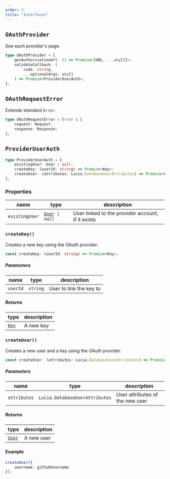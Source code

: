 ```yaml
---
order: 3
title: "Interfaces"
---
```


## `OAuthProvider`

See each provider's page.

```ts
type OAuthProvider = {
	getAuthorizationUrl: () => Promise<[URL, ...any[]]>;
	validateCallback: (
		code: string,
		...optionalArgs: any[]
	) => Promise<ProviderUserAuth>;
};
```

## `OAuthRequestError`

Extends standard `Error`.

```ts
type OAuthRequestError = Error & {
	request: Request;
	response: Response;
};
```

## `ProviderUserAuth`

```ts
type ProviderUserAuth = {
	existingUser: User | null;
	createKey: (userId: string) => Promise<Key>;
	createUser: (attributes: Lucia.DatabaseUserAttributes) => Promise<User>;
};
```

### Properties

| name           | type                                                 | description                                       |
| -------------- | ---------------------------------------------------- | ------------------------------------------------- |
| `existingUser` | [`User`](/reference/lucia/interfaces#user)` \| null` | User linked to the provider account, if it exists |

### `createKey()`

Creates a new key using the OAuth provider.

```ts
const createKey: (userId: string) => Promise<Key>;
```

##### Parameters

| name     | type     | description             |
| -------- | -------- | ----------------------- |
| `userId` | `string` | User to link the key to |

##### Returns

| type                                     | description |
| ---------------------------------------- | ----------- |
| [`Key`](/reference/lucia/interfaces#key) | A new key   |

### `createUser()`

Creates a new user and a key using the OAuth provider.

```ts
const createUser: (attributes: Lucia.DatabaseUserAttributes) => Promise<User>;
```

##### Parameters

| name         | type                           | description                     |
| ------------ | ------------------------------ | ------------------------------- |
| `attributes` | `Lucia.DatabaseUserAttributes` | User attributes of the new user |

##### Returns

| type                                       | description |
| ------------------------------------------ | ----------- |
| [`User`](/reference/lucia/interfaces#user) | A new user  |

#### Example

```ts
createUser({
	username: githubUsername
});
```
